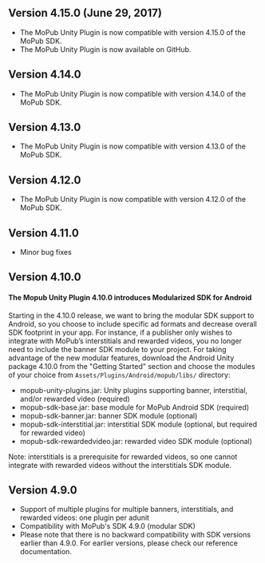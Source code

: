 ## Version 4.15.0 (June 29, 2017)
- The MoPub Unity Plugin is now compatible with version 4.15.0 of the MoPub SDK.
- The MoPub Unity Plugin is now available on GitHub.

## Version 4.14.0
- The MoPub Unity Plugin is now compatible with version 4.14.0 of the MoPub SDK.

## Version 4.13.0
- The MoPub Unity Plugin is now compatible with version 4.13.0 of the MoPub SDK.

## Version 4.12.0
- The MoPub Unity Plugin is now compatible with version 4.12.0 of the MoPub SDK.

## Version 4.11.0
- Minor bug fixes

## Version 4.10.0
#### The Mopub Unity Plugin 4.10.0 introduces Modularized SDK for Android
Starting in the 4.10.0 release, we want to bring the modular SDK support to Android, so you choose to include specific ad formats and decrease overall SDK footprint in your app. For instance, if a publisher only wishes to integrate with MoPub’s interstitials and rewarded videos, you no longer need to include the banner SDK module to your project. For taking advantage of the new modular features, download the Android Unity package 4.10.0 from the "Getting Started" section and choose the modules of your choice from `Assets/Plugins/Android/mopub/libs/` directory:

- mopub-unity-plugins.jar: Unity plugins supporting banner, interstitial, and/or rewarded video (required)
- mopub-sdk-base.jar: base module for MoPub Android SDK (required)
- mopub-sdk-banner.jar: banner SDK module (optional)
- mopub-sdk-interstitial.jar: interstitial SDK module (optional, but required for rewarded video)
- mopub-sdk-rewardedvideo.jar: rewarded video SDK module (optional)

Note: interstitials is a prerequisite for rewarded videos, so one cannot integrate with rewarded videos without the interstitials SDK module.

## Version 4.9.0
- Support of multiple plugins for multiple banners, interstitials, and rewarded videos: one plugin per adunit
- Compatibility with MoPub's SDK 4.9.0 (modular SDK)
- Please note that there is no backward compatibility with SDK versions earlier than 4.9.0. For earlier versions, please check our reference documentation.
